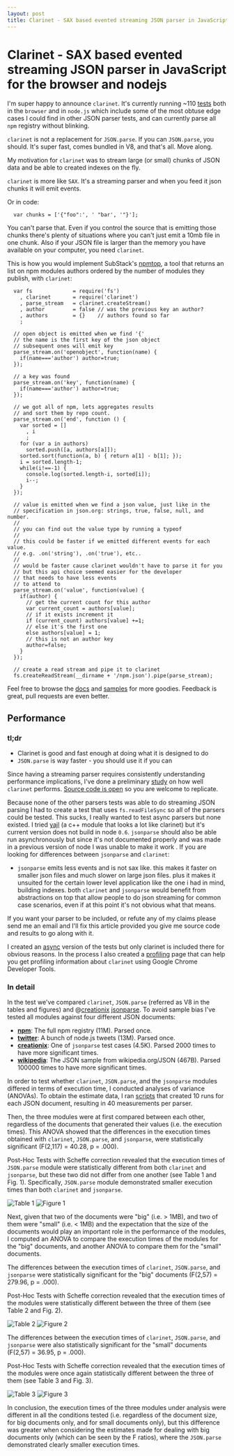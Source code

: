 ```yaml
---
layout: post
title: Clarinet - SAX based evented streaming JSON parser in JavaScript for the browser and nodejs
---
```


# Clarinet - SAX based evented streaming JSON parser in JavaScript for the browser and nodejs

I'm super happy to announce `clarinet`. It's currently running ~110 [tests] both in the `browser` and in `node.js` which include some of the most obtuse edge cases I could find in other JSON parser tests, and can currently parse all `npm` registry without blinking.

`clarinet` is not a replacement for `JSON.parse`. If you can `JSON.parse`, you should. It's super fast, comes bundled in V8, and that's all. Move along.

My motivation for `clarinet` was to stream large (or small) chunks of JSON data and be able to created indexes on the fly.

`clarinet` is more like `SAX`. It's a streaming parser and when you feed it json chunks it will emit events. 

Or in code:

      var chunks = ['{"foo":', ' "bar', '"}'];

You can't parse that. Even if you control the source that is emitting those chunks there's plenty of situations where you can't just emit a 10mb file in one chunk. Also if your JSON file is larger than the memory you have available on your computer, you need `clarinet`.

This is how you would implement SubStack's [npmtop], a tool that returns an list on npm modules authors ordered by the number of modules they publish, with `clarinet`:

      var fs             = require('fs')
        , clarinet       = require('clarinet')
        , parse_stream   = clarinet.createStream()
        , author         = false // was the previous key an author?
        , authors        = {}    // authors found so far
        ;
      
      // open object is emitted when we find '{'
      // the name is the first key of the json object
      // subsequent ones will emit key
      parse_stream.on('openobject', function(name) {
        if(name==='author') author=true;
      });
      
      // a key was found
      parse_stream.on('key', function(name) {
        if(name==='author') author=true;
      });
      
      // we got all of npm, lets aggregates results 
      // and sort them by repo count.
      parse_stream.on('end', function () {
        var sorted = []
          , i
          ;
        for (var a in authors)
          sorted.push([a, authors[a]]);
        sorted.sort(function(a, b) { return a[1] - b[1]; });
        i = sorted.length-1;
        while(i!==-1) {
          console.log(sorted.length-i, sorted[i]);
          i--;
        }
      });
      
      // value is emitted when we find a json value, just like in the
      // specification in json.org: strings, true, false, null, and number.
      //
      // you can find out the value type by running a typeof
      //
      // this could be faster if we emitted different events for each value.
      // e.g. .on('string'), .on('true'), etc..
      //
      // would be faster cause clarinet wouldn't have to parse it for you
      // but this api choice seemed easier for the developer 
      // that needs to have less events
      // to attend to
      parse_stream.on('value', function(value) {
        if(author) { 
          // get the current count for this author
          var current_count = authors[value];
          // if it exists increment it
          if (current_count) authors[value] +=1;
          // else it's the first one
          else authors[value] = 1;
          // this is not an author key
          author=false; 
        }
      });
      
      // create a read stream and pipe it to clarinet
      fs.createReadStream(__dirname + '/npm.json').pipe(parse_stream);


Feel free to browse the [docs] and [samples] for more goodies. Feedback is great, pull requests are even better.

## Performance

### tl;dr

* Clarinet is good and fast enough at doing what it is designed to do
* `JSON.parse` is way faster - you should use it if you can

Since having a streaming parser requires consistently understanding performance implications, I've done a preliminary [study] on how well `clarinet` performs. [Source code is open][bench] so you are welcome to replicate.

Because none of the other parsers tests was able to do streaming JSON parsing I had to create a test that uses `fs.readFileSync` so all of the parsers could be tested. This sucks, I really wanted to test async parsers but none existed. I tried [yajl]  (a c++ module that looks a lot like clarinet) but it's current  version does not build in node `0.6`. `jsonparse` should also be able run asynchronously but since it's not documented properly and was made in a previous version of node I was unable to make it work . If you are looking for differences between `jsonparse` and `clarinet`:

* `jsonparse` emits less events and is not sax like. this makes it faster on smaller json files and much slower on large json files. plus it makes it unsuited for the certain lower level application like the one i had in mind, building indexes. both `clarinet` and `jsonparse` would benefit from abstractions on top that allow people to do json streaming for common case scenarios, even if at this point it's not obvious what that means.

If you want your parser to be included, or refute any of my claims please send me an email and I'll fix this article provided you give me source code and results to go along with it.

I created an [async] version of the tests but only clarinet is included there for obvious reasons. In the process I also created a [profiling] page that can help you get profiling information about `clarinet` using Google Chrome Developer Tools.

### In detail

In the test we've compared `clarinet`, `JSON.parse` (referred as V8 in the tables and figures) and @[creationix] [jsonparse]. To avoid sample bias I've tested all modules against four different JSON documents:

* **[npm]**: The full npm registry (11M). Parsed once.
* **[twitter]**: A bunch of node.js tweets (13M). Parsed once.
* **[creationix][creationixs]**: One of `jsonparse` test cases (4.5K). Parsed 2000 times to have more significant times.
* **[wikipedia]**: The JSON sample from wikipedia.org/JSON (467B). Parsed 100000 times to have more significant times.

In order to test whether `clarinet`, `JSON.parse`, and the `jsonparse` modules differed in terms of execution time, I conducted analyses of variance (ANOVAs). To obtain the estimate data, I ran [scripts][bench] that created 10 runs for each JSON document, resulting in 40 measurements per parser.

Then, the three modules were at first compared between each other, regardless of the documents that generated their values (i.e. the execution times). This ANOVA showed that the differences in the execution times obtained with `clarinet`, `JSON.parse`, and `jsonparse`, were statistically significant (F(2,117) = 40.28, p = .000).

Post-Hoc Tests with Scheffe correction revealed that the execution times of `JSON.parse` module were statistically different from both `clarinet` and `jsonparse`, but these two did not differ from one another (see Table 1 and Fig. 1). Specifically, `JSON.parse` module demonstrated smaller execution times than both `clarinet` and `jsonparse`.

![Table 1](http://writings.nunojob.com/images/clarinet-table1.png "Table 1")
![Figure 1](http://writings.nunojob.com/images/clarinet-figure1.png "Figure 1 Overall")

Next, given that two of the documents were "big" (i.e. > 1MB), and two of them were "small" (i.e. < 1MB) and the expectation that the size of the documents would play an important role in the performance of the modules, I computed an ANOVA to compare the execution times of the modules for the "big" documents, and another ANOVA to compare them for the "small" documents.

The differences between the execution times of `clarinet`, `JSON.parse`, and `jsonparse` were statistically significant for the "big" documents (F(2,57) = 279.96, p = .000).

Post-Hoc Tests with Scheffe correction revealed that the execution times of the modules were statistically different between the three of them (see Table 2 and Fig. 2).

![Table 2](http://writings.nunojob.com/images/clarinet-table2.png "Table 2")
![Figure 2](http://writings.nunojob.com/images/clarinet-figure2.png "Figure 2 Big")

The differences between the execution times of `clarinet`, `JSON.parse`, and `jsonparse` were also statistically significant for the "small" documents (F(2,57) = 36.95, p = .000).

Post-Hoc Tests with Scheffe correction revealed that the execution times of the modules were once again statistically different between the three of them (see Table 3 and Fig. 3).

![Table 3](http://writings.nunojob.com/images/clarinet-table3.png "Table 3")
![Figure 3](http://writings.nunojob.com/images/clarinet-figure3.png "Figure 3 Small")

In conclusion, the execution times of the three modules under analysis were different in all the conditions tested (i.e. regardless of the document size, for big documents only, and for small documents only), but this difference was greater when considering the estimates made for dealing with big documents only (which can be seen by the F ratios), where the `JSON.parse` demonstrated clearly smaller execution times.

[npmtop]: https://github.com/substack/npmtop
[docs]: https://github.com/dscape/clarinet
[samples]: https://github.com/dscape/clarinet/tree/master/samples
[tests]: https://github.com/dscape/clarinet/blob/master/test/clarinet.js
[study]: https://github.com/dscape/clarinet/tree/master/bench/results/dscape-study
[bench]: https://github.com/dscape/clarinet/tree/master/bench
[async]: https://github.com/dscape/clarinet/blob/master/bench/async.js
[creationix]: https://github.com/creationix
[jsonparse]: https://github.com/creationix/jsonparse
[twitter]: https://github.com/dscape/clarinet/blob/master/samples/twitter.json
[npm]: https://github.com/dscape/clarinet/blob/master/samples/npm.json
[wikipedia]: https://github.com/dscape/clarinet/blob/master/samples/wikipedia.json
[creationixs]: https://github.com/dscape/clarinet/blob/master/samples/creationix.json
[profiling]: https://github.com/dscape/clarinet/blob/master/test/bench.html
[yajl]: https://github.com/lloyd/node-yajl